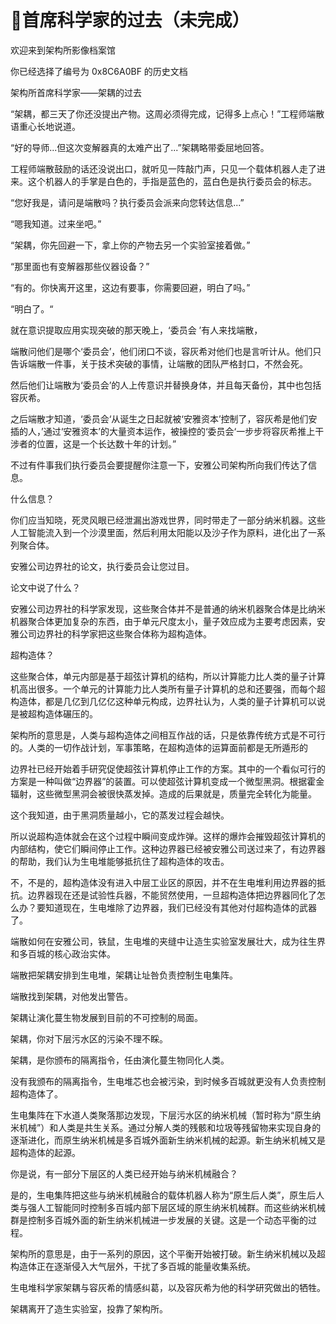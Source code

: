 # 🌟首席科学家的过去（未完成）

欢迎来到架构所影像档案馆

你已经选择了编号为 0x8C6A0BF 的历史文档

架构所首席科学家——架耦的过去

“架耦，都三天了你还没提出产物。这周必须得完成，记得多上点心！”工程师端散语重心长地说道。

“好的导师...但这次变解器真的太难产出了...”架耦略带委屈地回答。

工程师端散鼓励的话还没说出口，就听见一阵敲门声，只见一个载体机器人走了进来。这个机器人的手掌是白色的，手指是蓝色的，蓝白色是执行委员会的标志。

“您好我是，请问是端散吗？执行委员会派来向您转达信息...”

“嗯我知道。过来坐吧。”

“架耦，你先回避一下，拿上你的产物去另一个实验室接着做。”

“那里面也有变解器那些仪器设备？”

“有的。你快离开这里，这边有要事，你需要回避，明白了吗。”

“明白了。“

就在意识提取应用实现突破的那天晚上，‘委员会 ’有人来找端散，

端散问他们是哪个‘委员会’，他们闭口不谈，容灰希对他们也是言听计从。他们只告诉端散一件事，关于技术突破的事情，让端散的团队严格封口，不然会死。

然后他们让端散为‘委员会’的人上传意识并替换身体，并且每天备份，其中也包括容灰希。

之后端散才知道，‘委员会‘从诞生之日起就被‘安雅资本’控制了，容灰希是他们安插的人，’通过‘安雅资本’的大量资本运作，被操控的‘委员会‘一步步将容灰希推上干涉者的位置，这是一个长达数十年的计划。”

不过有件事我们执行委员会要提醒你注意一下，安雅公司架构所向我们传达了信息。

什么信息？

你们应当知晓，死灵风眼已经泄漏出游戏世界，同时带走了一部分纳米机器。这些人工智能流入到一个沙漠里面，然后利用太阳能以及沙子作为原料，进化出了一系列聚合体。

安雅公司边界社的论文，执行委员会让您过目。

论文中说了什么？

安雅公司边界社的科学家发现，这些聚合体并不是普通的纳米机器聚合体是比纳米机器聚合体更加复杂的东西，由于单元尺度太小，量子效应成为主要考虑因素，安雅公司边界社的科学家把这些聚合体称为超构造体。

超构造体？

这些聚合体，单元内部是基于超弦计算机的结构，所以计算能力比人类的量子计算机高出很多。一个单元的计算能力比人类所有量子计算机的总和还要强，而每个超构造体，都是几亿到几亿亿这种单元构成，边界社认为，人类的量子计算机可以说是被超构造体碾压的。

架构所的意思是，人类与超构造体之间相互作战的话，只是依靠传统方式是不可行的。人类的一切作战计划，军事策略，在超构造体的运算面前都是无所遁形的

边界社已经开始着手研究促使超弦计算机停止工作的方案。其中的一个看似可行的方案是一种叫做“边界器”的装置。可以使超弦计算机变成一个微型黑洞。根据霍金辐射，这些微型黑洞会被很快蒸发掉。造成的后果就是，质量完全转化为能量。

这个我知道，由于黑洞质量越小，它的蒸发过程会越快。

所以说超构造体就会在这个过程中瞬间变成炸弹。这样的爆炸会摧毁超弦计算机的内部结构，使它们瞬间停止工作。这种边界器已经被安雅公司送过来了，有边界器的帮助，我们认为生电堆能够抵抗住了超构造体的攻击。

不，不是的，超构造体没有进入中层工业区的原因，并不在生电堆利用边界器的抵抗。边界器现在还是试验性兵器，不能贸然使用，一旦超构造体把边界器同化了怎么办？要知道现在，生电堆除了边界器，我们已经没有其他对付超构造体的武器了。

端散如何在安雅公司，铁鼠，生电堆的夹缝中让造生实验室发展壮大，成为往生界和多百城的核心政治实体。

端散把架耦安排到生电堆，架耦让址咎负责控制生电集阵。

端散找到架耦，对他发出警告。

架耦让演化蔓生物发展到目前的不可控制的局面。

架耦，你对下层污水区的污染不理不睬。

架耦，是你颁布的隔离指令，任由演化蔓生物同化人类。

没有我颁布的隔离指令，生电堆芯也会被污染，到时候多百城就更没有人负责控制超构造体了。

生电集阵在下水道人类聚落那边发现，下层污水区的纳米机械（暂时称为“原生纳米机械”）和人类是共生关系。通过分解人类的残骸和垃圾等残留物来实现自身的逐渐进化，而原生纳米机械是多百城外面新生纳米机械的起源。新生纳米机械又是超构造体的起源。

你是说，有一部分下层区的人类已经开始与纳米机械融合？

是的，生电集阵把这些与纳米机械融合的载体机器人称为“原生后人类”，原生后人类与强人工智能同时控制多百城内部下层区域的原生纳米机械群。而这些纳米机械群是控制多百城外面的新生纳米机械进一步发展的关键。这是一个动态平衡的过程。

架构所的意思是，由于一系列的原因，这个平衡开始被打破。新生纳米机械以及超构造体正在逐渐侵入大气层外，干扰了多百城的能量收集系统。



生电堆科学家架耦与容灰希的情感纠葛，以及容灰希为他的科学研究做出的牺牲。



架耦离开了造生实验室，投靠了架构所。



